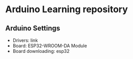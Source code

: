 # Arduino Learning repository

## Arduino Settings

- Drivers: link
- Board: ESP32-WROOM-DA Module
- Board downloading: esp32

